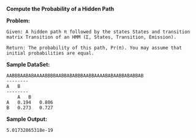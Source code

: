 **Compute the Probability of a Hidden Path**

**Problem:**
	
	Given: A hidden path π followed by the states States and transition matrix Transition of an HMM (Σ, States, Transition, Emission).
	
	Return: The probability of this path, Pr(π). You may assume that initial probabilities are equal.
	
**Sample DataSet:**
	
	AABBBAABABAAAABBBBAABBABABBBAABBAAAABABAABBABABBAB
	--------
	A   B
	--------
		A   B
	A   0.194   0.806
	B   0.273   0.727

**Sample Output:**
	
	5.01732865318e-19
